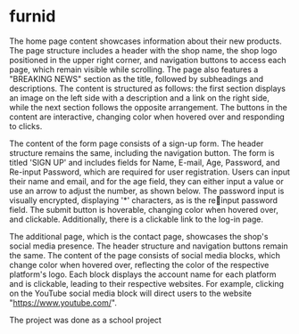 # furnid
The home page content showcases information about their new
products. The page structure includes a header with the shop name,
the shop logo positioned in the upper right corner, and navigation
buttons to access each page, which remain visible while scrolling. The
page also features a "BREAKING NEWS" section as the title, followed
by subheadings and descriptions. The content is structured as
follows: the first section displays an image on the left side with a
description and a link on the right side, while the next section follows
the opposite arrangement. The buttons in the content are interactive,
changing color when hovered over and responding to clicks.

The content of the form page consists of a sign-up form. The header
structure remains the same, including the navigation button. The form is
titled 'SIGN UP' and includes fields for Name, E-mail, Age, Password, and
Re-input Password, which are required for user registration. Users can
input their name and email, and for the age field, they can either input a
value or use an arrow to adjust the number, as shown below. The
password input is visually encrypted, displaying '*' characters, as is the reinput password field. The submit button is hoverable, changing color when hovered over, and clickable. Additionally, there is a clickable link to
the log-in page.

The additional page, which is the contact page, showcases the shop's
social media presence. The header structure and navigation buttons
remain the same. The content of the page consists of social media
blocks, which change color when hovered over, reflecting the color
of the respective platform's logo. Each block displays the account
name for each platform and is clickable, leading to their respective websites. For example, clicking on the YouTube social media block will direct users to the website "https://www.youtube.com/".

The project was done as a school project
